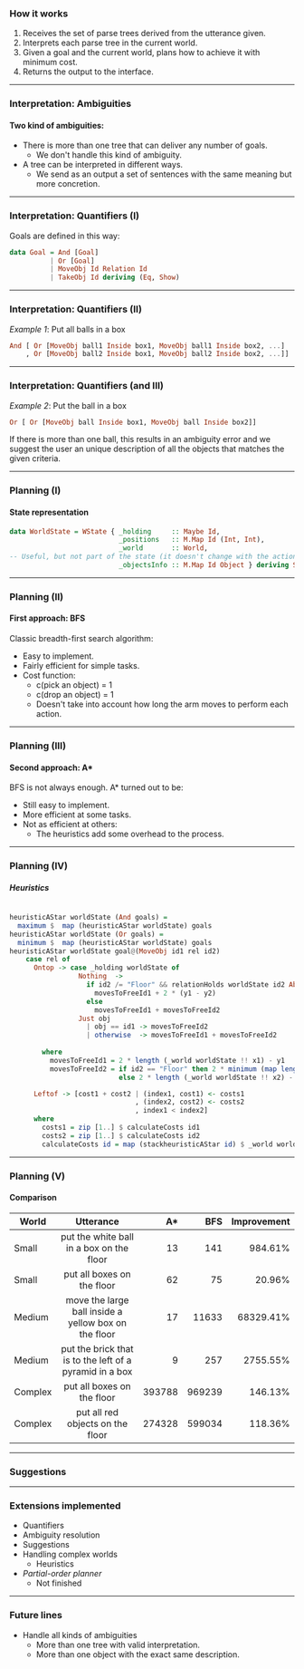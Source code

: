 ### How it works

1. Receives the set of parse trees derived from the utterance given.
2. Interprets each parse tree in the current world.
3. Given a goal and the current world, plans how to achieve it with minimum cost.
4. Returns the output to the interface.

* * *

### Interpretation: Ambiguities 

#### Two kind of ambiguities:

+ There is more than one tree that can deliver any number of goals.
  + We don't handle this kind of ambiguity.
+ A tree can be interpreted in different ways.
  + We send as an output a set of sentences with the same meaning but more concretion.

* * *

### Interpretation: Quantifiers (I)

Goals are defined in this way:

```haskell
data Goal = And [Goal]
          | Or [Goal]
          | MoveObj Id Relation Id
          | TakeObj Id deriving (Eq, Show)
```

* * *

### Interpretation: Quantifiers (II)

*Example 1*: Put all balls in a box

```haskell
And [ Or [MoveObj ball1 Inside box1, MoveObj ball1 Inside box2, ...]
    , Or [MoveObj ball2 Inside box1, MoveObj ball2 Inside box2, ...]]
```

* * *

### Interpretation: Quantifiers (and III)
*Example 2*: Put the ball in a box

```haskell
Or [ Or [MoveObj ball Inside box1, MoveObj ball Inside box2]]
```

If there is more than one ball, this results in an ambiguity error and we suggest the user an unique 
description of all the objects that matches the given criteria.

* * *

### Planning (I)

#### State representation

```haskell
data WorldState = WState { _holding     :: Maybe Id,
                           _positions   :: M.Map Id (Int, Int),
                           _world       :: World,
-- Useful, but not part of the state (it doesn't change with the actions).
                           _objectsInfo :: M.Map Id Object } deriving Show
```


* * *

### Planning (II)

#### First approach: BFS

Classic breadth-first search algorithm:

+ Easy to implement.
+ Fairly efficient for simple tasks.
+ Cost function:
  + c(pick an object) = 1
  + c(drop an object) = 1
  + Doesn't take into account how long the arm moves to perform each action.

* * *

### Planning (III)

#### Second approach: A*

BFS is not always enough. A* turned out to be:
+ Still easy to implement.
+ More efficient at some tasks.
+ Not as efficient at others: 
  + The heuristics add some overhead to the process. 

* * *
### Planning (IV)

##### Heuristics

```haskell

heuristicAStar worldState (And goals) =
  maximum $  map (heuristicAStar worldState) goals
heuristicAStar worldState (Or goals) =
  minimum $  map (heuristicAStar worldState) goals
heuristicAStar worldState goal@(MoveObj id1 rel id2)
    case rel of
      Ontop -> case _holding worldState of
                 Nothing  ->
                   if id2 /= "Floor" && relationHolds worldState id2 Above id1 then
                     movesToFreeId1 + 2 * (y1 - y2)
                   else
                     movesToFreeId1 + movesToFreeId2
                 Just obj 
                   | obj == id1 -> movesToFreeId2
                   | otherwise  -> movesToFreeId1 + movesToFreeId2
                      
        where
          movesToFreeId1 = 2 * length (_world worldState !! x1) - y1
          movesToFreeId2 = if id2 == "Floor" then 2 * minimum (map length (_world worldState))
                           else 2 * length (_world worldState !! x2) - y2

      Leftof -> [cost1 + cost2 | (index1, cost1) <- costs1
                               , (index2, cost2) <- costs2
                               , index1 < index2]
      where
        costs1 = zip [1..] $ calculateCosts id1
        costs2 = zip [1..] $ calculateCosts id2
        calculateCosts id = map (stackheuristicAStar id) $ _world worldState
```

* * *

### Planning (V)

#### Comparison
| World        | Utterance      | A* | BFS | Improvement | 
| ------------- |:-------------:| -----:|-----:|-----:|
|    Small   | put the white ball in a box on the floor                | 13     | 141     | 984.61%    
|    Small   | put all boxes on the floor                              | 62     | 75      | 20.96%     
|    Medium  | move the large ball inside a yellow box on the floor    | 17     | 11633   | 68329.41%  
|    Medium  | put the brick that is to the left of a pyramid in a box | 9      | 257     | 2755.55%   
|    Complex | put all boxes on the floor                              | 393788 | 969239  | 146.13%    
|    Complex | put all red objects on the floor                        | 274328 | 599034  | 118.36%    

* * *

### Suggestions


* * *

### Extensions implemented

+ Quantifiers
+ Ambiguity resolution
+ Suggestions
+ Handling complex worlds
  + Heuristics
+ *Partial-order planner*
  + Not finished

* * *
### Future lines

+ Handle all kinds of ambiguities
  + More than one tree with valid interpretation.
  + More than one object with the exact same description.


